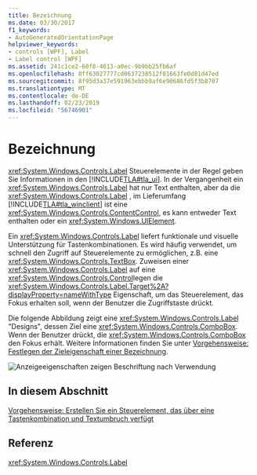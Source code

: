 ```yaml
---
title: Bezeichnung
ms.date: 03/30/2017
f1_keywords:
- AutoGeneratedOrientationPage
helpviewer_keywords:
- controls [WPF], Label
- Label control [WPF]
ms.assetid: 241c1ce2-60f8-4613-a0ec-9b9bb25fb6af
ms.openlocfilehash: 0ff63027777cd0637238512f01663fe0d81d47ed
ms.sourcegitcommit: 8f95d3a37e591963ebbb9af6e90686fd5f3b8707
ms.translationtype: MT
ms.contentlocale: de-DE
ms.lasthandoff: 02/23/2019
ms.locfileid: "56746901"
---
```

# <a name="label"></a>Bezeichnung
<xref:System.Windows.Controls.Label> Steuerelemente in der Regel geben Sie Informationen in den [!INCLUDE[TLA#tla_ui](../../../../includes/tlasharptla-ui-md.md)].  In der Vergangenheit ein <xref:System.Windows.Controls.Label> hat nur Text enthalten, aber da die <xref:System.Windows.Controls.Label> , im Lieferumfang [!INCLUDE[TLA#tla_winclient](../../../../includes/tlasharptla-winclient-md.md)] ist eine <xref:System.Windows.Controls.ContentControl>, es kann entweder Text enthalten oder ein <xref:System.Windows.UIElement>.  
  
 Ein <xref:System.Windows.Controls.Label> liefert funktionale und visuelle Unterstützung für Tastenkombinationen. Es wird häufig verwendet, um schnell den Zugriff auf Steuerelemente zu ermöglichen, z.B. eine <xref:System.Windows.Controls.TextBox>. Zuweisen einer <xref:System.Windows.Controls.Label> auf eine <xref:System.Windows.Controls.Control>legen die <xref:System.Windows.Controls.Label.Target%2A?displayProperty=nameWithType> Eigenschaft, um das Steuerelement, das Fokus erhalten soll, wenn der Benutzer die Zugriffstaste drückt.  
  
 Die folgende Abbildung zeigt eine <xref:System.Windows.Controls.Label> "Designs", dessen Ziel eine <xref:System.Windows.Controls.ComboBox>.  Wenn der Benutzer drückt, die <xref:System.Windows.Controls.ComboBox> den Fokus erhält.  Weitere Informationen finden Sie unter [Vorgehensweise: Festlegen der Zieleigenschaft einer Bezeichnung](https://docs.microsoft.com/previous-versions/dotnet/netframework-3.5/ms752101(v=vs.90)).  
  
 ![Anzeigeeigenschaften zeigen Beschriftung nach Verwendung](../../../../docs/framework/wpf/controls/media/labeledby.JPG "\"LabeledBy\"")  
  
## <a name="in-this-section"></a>In diesem Abschnitt  
 [Vorgehensweise: Erstellen Sie ein Steuerelement, das über eine Tastenkombination und Textumbruch verfügt](how-to-create-a-control-that-has-an-access-key-and-text-wrapping.md)  
  
## <a name="reference"></a>Referenz  
 <xref:System.Windows.Controls.Label>
